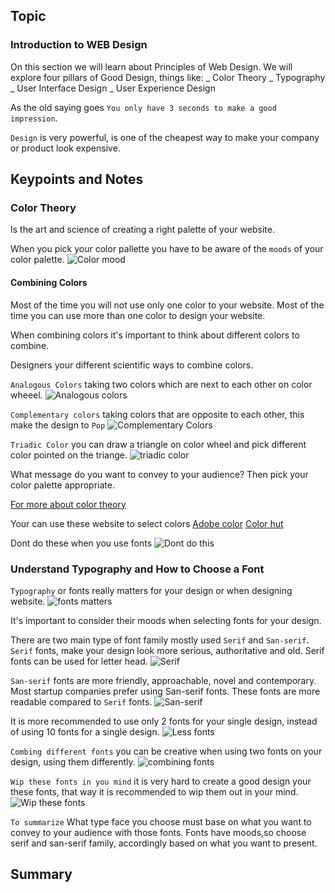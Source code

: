 ## Topic

### Introduction to WEB Design

On this section we will learn about Principles of Web Design. We will explore four pillars of Good Design, things like:
_ Color Theory
_ Typography
_ User Interface Design
_ User Experience Design

As the old saying goes `You only have 3 seconds to make a good impression`.

`Design` is very powerful, is one of the cheapest way to make your company or product look expensive.

## Keypoints and Notes

### Color Theory

Is the art and science of creating a right palette of your website.

When you pick your color pallette you have to be aware of the `moods` of your color palette.
![Color mood](./imgs/mood.png)

#### Combining Colors

Most of the time you will not use only one color to your website. Most of the time you can use more than one color to design your website.

When combining colors it's important to think about different colors to combine.

Designers your different scientific ways to combine colors.

`Analogous Colors` taking two colors which are next to each other on color wheeel.
![Analogous colors](./imgs/analogous_colors.png)

`Complementary colors` taking colors that are opposite to each other, this make the design to `Pop`
![Complementary Colors](./imgs/complementary.png)

`Triadic Color` you can draw a triangle on color wheel and pick different color pointed on the triange.
![triadic color](./imgs/triadic.png)

What message do you want to convey to your audience? Then pick your color palette appropriate.

[For more about color theory ](https://medium.com/@harshitaisanerd/an-intro-to-color-theory-how-to-combine-colors-and-set-the-mood-of-your-designs-79bf5a45b3d)

Your can use these website to select colors
[Adobe color](https://color.adobe.com/create)
[Color hut](https://colorhunt.co/)

Dont do these when you use fonts
![Dont do this](imgs/dont_font.png)

### Understand Typography and How to Choose a Font

`Typography` or fonts really matters for your design or when designing website.
![fonts matters](./imgs/fonts_matters.png)

It's important to consider their moods when selecting fonts for your design.

There are two main type of font family mostly used `Serif` and `San-serif`. `Serif` fonts, make your design look more serious, authoritative and old. Serif fonts can be used for letter head.
![Serif](./imgs/serif.png)

`San-serif` fonts are more friendly, approachable, novel and contemporary. Most startup companies prefer using San-serif fonts. These fonts are more readable compared to `Serif` fonts.
![San-serif](./imgs/san_serifs.png)

It is more recommended to use only 2 fonts for your single design, instead of using 10 fonts for a single design.
![Less fonts](./imgs/less_fonts.png)

`Combing different fonts` you can be creative when using two fonts on your design, using them differently.
![combining fonts](./imgs/combining_fonts.png)

`Wip these fonts in you mind` it is very hard to create a good design your these fonts, that way it is recommended to wip them out in your mind.
![Wip these fonts](./imgs/wip_fonts.png)

`To summarize` What type face you choose must base on what you want to convey to your audience with those fonts. Fonts have moods,so choose serif and san-serif family, accordingly based on what you want to present.

## Summary
